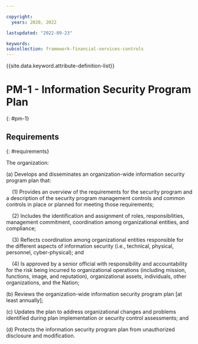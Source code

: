 ```yaml
---

copyright:
  years: 2020, 2022

lastupdated: "2022-09-23"

keywords: 
subcollection: framework-financial-services-controls
---
```


{{site.data.keyword.attribute-definition-list}}

# PM-1 - Information Security Program Plan
{: #pm-1}

## Requirements
{: #requirements}

The organization:

(a) Develops and disseminates an organization-wide information security program plan that:

&nbsp;&nbsp;&nbsp;&nbsp;(1) Provides an overview of the requirements for the security program and a description of the security program management controls and common controls in place or planned for meeting those requirements;

&nbsp;&nbsp;&nbsp;&nbsp;(2) Includes the identification and assignment of roles, responsibilities, management commitment, coordination among organizational entities, and compliance;

&nbsp;&nbsp;&nbsp;&nbsp;(3) Reflects coordination among organizational entities responsible for the different aspects of information security (i.e., technical, physical, personnel, cyber-physical); and

&nbsp;&nbsp;&nbsp;&nbsp;(4) Is approved by a senior official with responsibility and accountability for the risk being incurred to organizational operations (including mission, functions, image, and reputation), organizational assets, individuals, other organizations, and the Nation;

(b) Reviews the organization-wide information security program plan [at least annually];

(c) Updates the plan to address organizational changes and problems identified during plan implementation or security control assessments; and

(d) Protects the information security program plan from unauthorized disclosure and modification.

